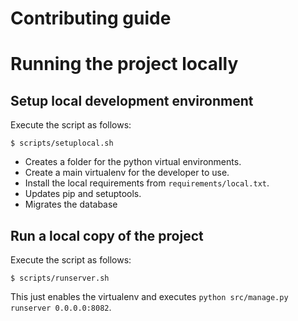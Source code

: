 Contributing guide
==================

# Running the project locally
## Setup local development environment

Execute the script as follows:

```
$ scripts/setuplocal.sh
```

- Creates a folder for the python virtual environments.
- Create a main virtualenv for the developer to use.
- Install the local requirements from `requirements/local.txt`.
- Updates pip and setuptools.
- Migrates the database

## Run a local copy of the project

Execute the script as follows:

```
$ scripts/runserver.sh
```

This just enables the virtualenv and executes `python src/manage.py runserver 0.0.0.0:8082`.